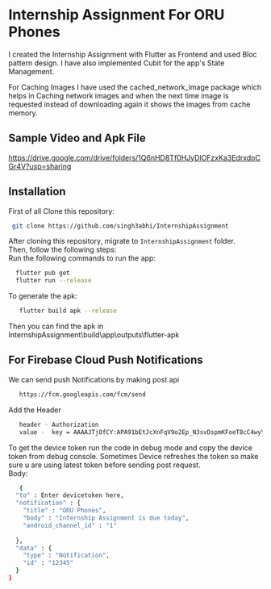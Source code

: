 # Internship Assignment For ORU Phones

I created the Internship Assignment with Flutter as Frontend and used Bloc pattern design. I have also implemented Cubit for the app's State Management.

For Caching Images I have used the cached_network_image package which helps in Caching network images and when the next time image is requested instead of downloading again it shows the images from cache memory.

## Sample Video and Apk File
https://drive.google.com/drive/folders/1Q6nHD8Tf0HJyDIOFzxKa3EdrxdoCGr4V?usp=sharing


## Installation
First of all Clone this repository:
```bash
 git clone https://github.com/singh3abhi/InternshipAssignment
```
After cloning this repository, migrate to ```InternshipAssignment``` folder.<br />
Then, follow the following steps:<br />
Run the following commands to run the app:<br />
```bash
  flutter pub get
  flutter run --release
```
To generate the apk:
```bash
   flutter build apk --release
```
Then you can find the apk in InternshipAssignment\build\app\outputs\flutter-apk

## For Firebase Cloud Push Notifications

We can send push Notifications by making post api
```bash
   https://fcm.googleapis.com/fcm/send
```
Add the Header
```bash
   header - Authorization
   value -  key = AAAAJTjOfCY:APA91bEtJcXnFqV9o2Ep_N3svDspmKFoeT8cC4wyYcT9-nas3zFaMkhdoHmE8yKhWW8gJPsTutEYKvjoyurylEpVc7fyVFtwN2y56mVtKtK53wIuZ-gCk9GJqQWZq_Tawdgp7lXPCUc9
```
To get the device token run the code in debug mode and copy the device token from debug console. Sometimes Device refreshes the token so make sure u are using latest token before sending post request. <br />
Body:
```bash
   {
  "to" : Enter devicetoken here,
  "notification" : {
    "title" : "ORU Phones",
    "body" : "Internship Assignment is due today",
    "android_channel_id" : "1"
    
  },
  "data" : {
    "type" : "Notification",
    "id" : "12345"
  }
}
```
